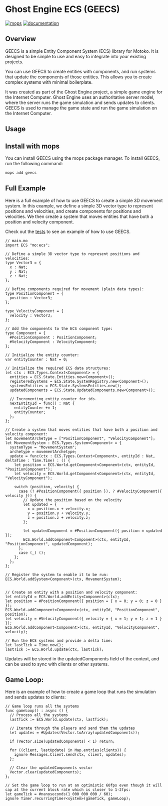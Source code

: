 # Ghost Engine ECS (GEECS)

[![mops](https://oknww-riaaa-aaaam-qaf6a-cai.raw.ic0.app/badge/mops/geecs)](https://mops.one/geecs) [![documentation](https://oknww-riaaa-aaaam-qaf6a-cai.raw.ic0.app/badge/documentation/geecs)](https://mops.one/geecs/docs)

## Overview

GEECS is a simple Entity Component System (ECS) library for Motoko. It is designed to be simple to use and easy to integrate into your existing projects.

You can use GEECS to create entities with components, and run systems that update the components of those entities. This allows you to create complex systems with minimal boilerplate.

It was created as part of the Ghost Engine project, a simple game engine for the Internet Computer. Ghost Engine uses an authoritative server model, where the server runs the game simulation and sends updates to clients. GEECS is used to manage the game state and run the game simulation on the Internet Computer.


## Usage

## Install with mops

You can install GEECS using the mops package manager. To install GEECS, run the following command:

```sh
mops add geecs
```


## Full Example

Here is a full example of how to use GEECS to create a simple 3D movement system. In this example, we define a simple 3D vector type to represent positions and velocities, and create components for positions and velocities. We then create a system that moves entities that have both a position and velocity component.

Check out the [tests](./test/lib.test.mo) to see an example of how to use GEECS.

```motoko
// main.mo
import ECS "mo:ecs";

// Define a simple 3D vector type to represent positions and velocities:
type Vector3 = {
  x : Nat;
  y : Nat;
  z : Nat;
};

// Define components required for movement (plain data types):
type PositionComponent = {
  position : Vector3;
};

type VelocityComponent = {
  velocity : Vector3;
};

// Add the components to the ECS component type:
type Component = {
  #PositionComponent : PositionComponent;
  #VelocityComponent : VelocityComponent;
};

// Initialize the entity counter:
var entityCounter : Nat = 0;

// Initialize the required ECS data structures:
let ctx : ECS.Types.Context<Component> = {
  entities = ECS.State.Entities.new<Component>();
  registeredSystems = ECS.State.SystemRegistry.new<Component>();
  systemsEntities = ECS.State.SystemsEntities.new();
  updatedComponents = ECS.State.UpdatedComponents.new<Component>();

  // Incrementing entity counter for ids.
  nextEntityId = func() : Nat {
    entityCounter += 1;
    entityCounter;
  };
};

// Create a system that moves entities that have both a position and velocity component:
let movementArchetype = ["PositionComponent", "VelocityComponent"];
let MovementSystem : ECS.Types.System<Component> = {
  systemType = "MovementSystem";
  archetype = movementArchetype;
  update = func(ctx : ECS.Types.Context<Component>, entityId : Nat, deltaTime : Time.Time) : () {
    let position = ECS.World.getComponent<Component>(ctx, entityId, "PositionComponent");
    let velocity = ECS.World.getComponent<Component>(ctx, entityId, "VelocityComponent");

    switch (position, velocity) {
      case (? #PositionComponent({ position }), ? #VelocityComponent({ velocity })) {
        // Update the position based on the velocity
        let updated = {
          x = position.x + velocity.x;
          y = position.y + velocity.y;
          z = position.z + velocity.z;
        };

        let updatedComponent = #PositionComponent({ position = updated });
        ECS.World.addComponent<Component>(ctx, entityId, "PositionComponent", updatedComponent);
      };
      case (_) ();
    };
  };
};

// Register the system to enable it to be run:
ECS.World.addSystem<Component>(ctx, MovementSystem);


// Create an entity with a position and velocity component:
let entityId = ECS.World.addEntity<Component>(ctx);
let position = #PositionComponent({ position = { x = 0; y = 0; z = 0 } });
ECS.World.addComponent<Component>(ctx, entityId, "PositionComponent", position);
let velocity = #VelocityComponent({ velocity = { x = 1; y = 1; z = 1 } });
ECS.World.addComponent<Component>(ctx, entityId, "VelocityComponent", velocity);

// Run the ECS systems and provide a delta time:
let lastTick = Time.now();
lastTick := ECS.World.update(ctx, lastTick);
```

Updates will be stored in the updatedComponents field of the context, and can be used to sync with clients or other systems.

## Game Loop:

Here is an example of how to create a game loop that runs the simulation and sends updates to clients:

```motoko
// Game loop runs all the systems
func gameLoop() : async () {
  // Process all the systems
  lastTick := ECS.World.update(ctx, lastTick);

  // Iterate through the players and send them the updates
  let updates = #Updates(Vector.toArray(updatedComponents));

  if (Vector.size(updatedComponents) < 1) return;

  for ((client, lastUpdate) in Map.entries(clients)) {
    ignore Messages.Client.send(ctx, client, updates);
  };

  // Clear the updatedComponents vector
  Vector.clear(updatedComponents);
};

// Set the game loop to run at an optimistic 60fps even though it will cap at the current block rate which is closer to 1-2fps:
let gameTick = #nanoseconds(1_000_000_000 / 60);
ignore Timer.recurringTimer<system>(gameTick, gameLoop);
```